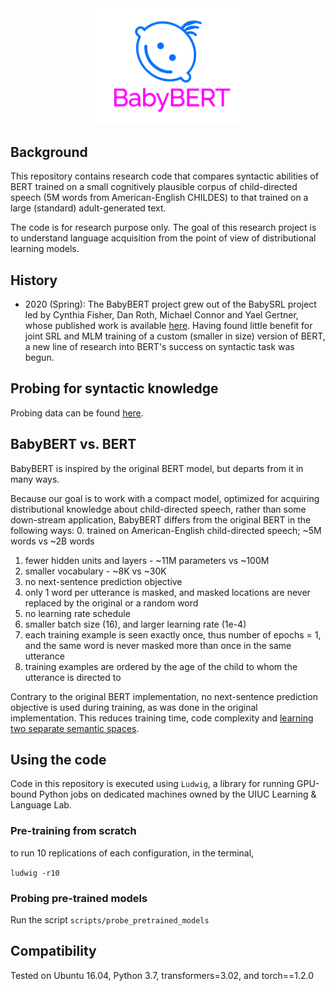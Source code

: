 <div align="center">
 <img src="images/logo.png" width="250"> 
</div>

## Background

This repository contains research code that compares syntactic abilities of BERT trained on 
a small cognitively plausible corpus of child-directed speech (5M words from American-English CHILDES) 
to that trained on a large (standard) adult-generated text.

The code is for research purpose only. 
The goal of this research project is to understand language acquisition from the point of view of distributional learning models.

## History

- 2020 (Spring): The BabyBERT project grew out of the BabySRL project led by Cynthia Fisher, Dan Roth, Michael Connor and Yael Gertner, 
whose published work is available [here](https://www.aclweb.org/anthology/W08-2111/). 
Having found little benefit for joint SRL and MLM training of a custom (smaller in size) version of BERT,
 a new line of research into BERT's success on syntactic task was begun. 
 
## Probing for syntactic knowledge

Probing data can be found [here](https://github.com/phueb/Babeval). 


## BabyBERT vs. BERT
 
BabyBERT is inspired by the original BERT model, but departs from it in many ways.
 
Because our goal is to work with a compact model, optimized for acquiring distributional knowledge about child-directed speech,
 rather than some down-stream application, BabyBERT differs from the original BERT in the following ways:
0. trained on American-English child-directed speech; ~5M words vs ~2B words 
1. fewer hidden units and layers - ~11M parameters vs ~100M
2. smaller vocabulary - ~8K vs ~30K
3. no next-sentence prediction objective
4. only 1 word per utterance is masked, and masked locations are never replaced by the original or a random word
5. no learning rate schedule
6. smaller batch size (16), and larger learning rate (1e-4)
7. each training example is seen exactly once, thus number of epochs = 1,
 and the same word is never masked more than once in the same utterance
8. training examples are ordered by the age of the child to whom the utterance is directed to

Contrary to the original BERT implementation, no next-sentence prediction objective is used during training, 
as was done in the original implementation. 
This reduces training time, code complexity and [learning two separate semantic spaces](https://scholarworks.umass.edu/cgi/viewcontent.cgi?article=1117&context=scil).


## Using the code

Code in this repository is executed using `Ludwig`,
 a library for running GPU-bound Python jobs on dedicated machines owned by the UIUC Learning & Language Lab.

### Pre-training from scratch

to run 10 replications of each configuration, in the terminal,

`ludwig -r10`

### Probing pre-trained models

Run the script `scripts/probe_pretrained_models`

## Compatibility

Tested on Ubuntu 16.04, Python 3.7, transformers=3.02, and torch==1.2.0

